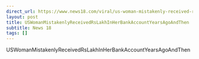 ```yaml
---
direct_url: https://www.news18.com/viral/us-woman-mistakenly-received-rs-41-lakh-in-her-bank-account-17-years-ago-and-then-8665527.html
layout: post
title: USWomanMistakenlyReceivedRsLakhInHerBankAccountYearsAgoAndThen
subtitle: News 18
tags: []
---
```


USWomanMistakenlyReceivedRsLakhInHerBankAccountYearsAgoAndThen
